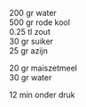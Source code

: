 200 gr  water  
500 gr  rode kool  
0.25 tl zout  
30 gr   suiker  
25 gr   azijn  

20 gr   maiszetmeel  
30 gr   water  


12 min onder druk
